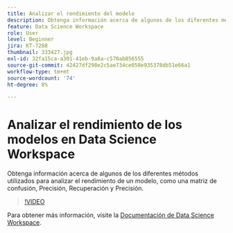 ```yaml
---
title: Analizar el rendimiento del modelo
description: Obtenga información acerca de algunos de los diferentes métodos utilizados para analizar el rendimiento de un modelo, como una matriz de confusión, Precisión, Recuperación y Precisión.
feature: Data Science Workspace
role: User
level: Beginner
jira: KT-7288
thumbnail: 333427.jpg
exl-id: 32fa15ca-a301-41eb-9a8a-c570ab856555
source-git-commit: 42427df298e2c5ae734ce050e935378db51e66a1
workflow-type: tm+mt
source-wordcount: '74'
ht-degree: 8%

---
```


# Analizar el rendimiento de los modelos en Data Science Workspace

Obtenga información acerca de algunos de los diferentes métodos utilizados para analizar el rendimiento de un modelo, como una matriz de confusión, Precisión, Recuperación y Precisión.

>[!VIDEO](https://video.tv.adobe.com/v/333427)

Para obtener más información, visite la [Documentación de Data Science Workspace](https://experienceleague.adobe.com/docs/experience-platform/data-science-workspace/home.html?lang=es).